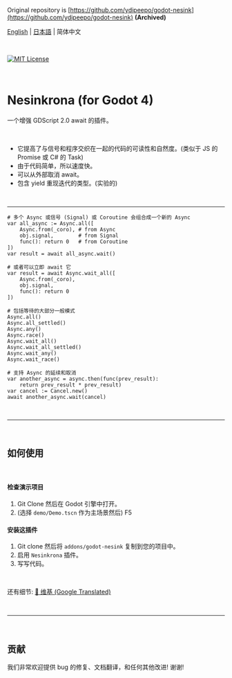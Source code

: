 Original repository is [https://github.com/ydipeepo/godot-nesink](https://github.com/ydipeepo/godot-nesink) **(Archived)**


[English](https://github.com/folt-a/godot-nesink/blob/main/README.md) | [日本語](https://github.com/folt-a/godot-nesink/blob/main/README_ja.md) | 简体中文

<br />

[![MIT License](https://img.shields.io/badge/License-MIT-25B3A0?style=flat-square)](https://github.com/folt-a/godot-motion/blob/main/LICENSE.md)

<br />

# Nesinkrona (for Godot 4)

一个增强 GDScript 2.0 await 的插件。

<br />

* 它提高了与信号和程序交织在一起的代码的可读性和自然度。(类似于 JS 的 Promise 或 C# 的 Task)
* 由于代码简单，所以速度快。
* 可以从外部取消 await。
* 包含 yield 重现迭代的类型。(实验的)

<br />

---

```GDScript
# 多个 Async 或信号 (Signal) 或 Coroutine 会组合成一个新的 Async
var all_async := Async.all([
    Async.from(_coro), # from Async
    obj.signal,        # from Signal
    func(): return 0   # from Coroutine
])
var result = await all_async.wait()

# 或者可以立即 await 它
var result = await Async.wait_all([
    Async.from(_coro),
    obj.signal,
    func(): return 0
])

# 包括等待的大部分一般模式
Async.all()
Async.all_settled()
Async.any()
Async.race()
Async.wait_all()
Async.wait_all_settled()
Async.wait_any()
Async.wait_race()

# 支持 Async 的延续和取消
var another_async = async.then(func(prev_result):
    return prev_result * prev_result)
var cancel := Cancel.new()
await another_async.wait(cancel)
```

<br />

---

<br />

## 如何使用

<br />

#### 检查演示项目

1. Git Clone 然后在 Godot 引擎中打开。
2. (选择 `demo/Demo.tscn` 作为主场景然后) F5



#### 安装这插件

1. Git clone 然后将 `addons/godot-nesink` 复制到您的项目中。
2. 启用 `Nesinkrona` 插件。
3. 写写代码。

<br />

还有细节: [📖 维基 (Google Translated)](https://github-com.translate.goog/folt-a/godot-nesink/wiki/Async?_x_tr_sl=auto&_x_tr_tl=zh-cn)

<br />

---

<br />

## 贡献

我们非常欢迎提供 bug 的修复、文档翻译，和任何其他改进! 谢谢!
